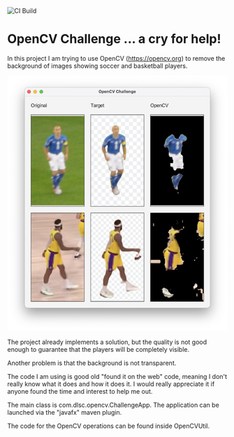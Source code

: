 ![CI Build](https://github.com/dlemmermann/CoachFX/workflows/CI%20Build/badge.svg)
# OpenCV Challenge ... a cry for help!

In this project I am trying to use OpenCV (https://opencv.org) to remove the background of images showing soccer and 
basketball players. 

![App](screenshot.png)

The project already implements a solution, but the quality is not good enough to guarantee that the
players will be completely visible. 

Another problem is that the background is not transparent. 

The code I am using is good old "found it on the web" code, meaning I don't really know what it does and how it does it. I would really
appreciate it if anyone found the time and interest to help me out. 

The main class is com.dlsc.opencv.ChallengeApp. The application can be launched via the "javafx" maven plugin.

The code for the OpenCV operations can be found inside OpenCVUtil. 
